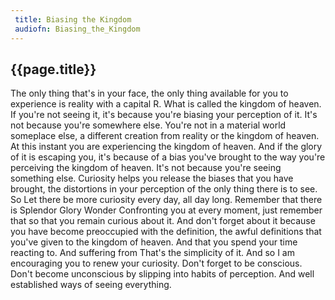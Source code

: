 ```yaml
---
 title: Biasing the Kingdom
 audiofn: Biasing_the_Kingdom
---
```


## {{page.title}}

The only thing that's in your face, the only thing available for you to
experience is reality with a capital R. What is called the kingdom of
heaven. If you're not seeing it, it's because you're biasing your
perception of it. It's not because you're somewhere else. You're not in
a material world someplace else, a different creation from reality or
the kingdom of heaven. At this instant you are experiencing the kingdom
of heaven. And if the glory of it is escaping you, it's because of a
bias you've brought to the way you're perceiving the kingdom of heaven.
It's not because you're seeing something else. Curiosity helps you
release the biases that you have brought, the distortions in your
perception of the only thing there is to see. So Let there be more
curiosity every day, all day long. Remember that there is Splendor Glory
Wonder Confronting you at every moment, just remember that so that you
remain curious about it. And don't forget about it because you have
become preoccupied with the definition, the awful definitions that
you've given to the kingdom of heaven. And that you spend your time
reacting to. And suffering from That's the simplicity of it. And so I am
encouraging you to renew your curiosity. Don't forget to be conscious.
Don't become unconscious by slipping into habits of perception. And well
established ways of seeing everything.

